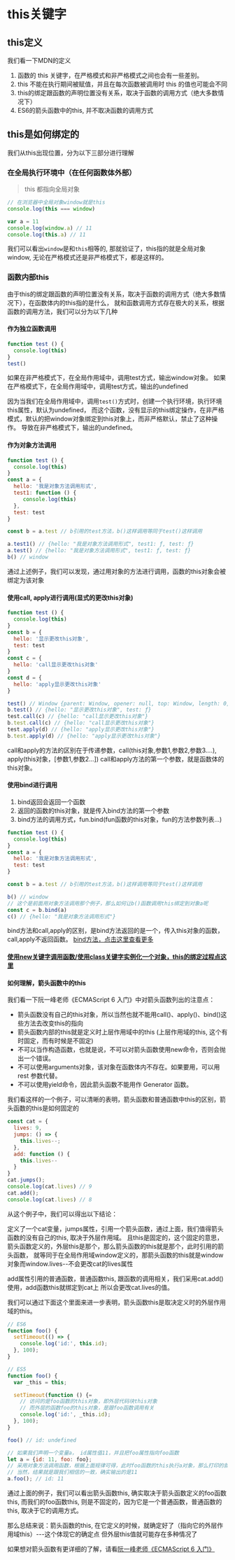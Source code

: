 # this关键字

## this定义

我们看一下MDN的定义

1. 函数的 this 关键字，在严格模式和非严格模式之间也会有一些差别。
3. this 不能在执行期间被赋值，并且在每次函数被调用时 this 的值也可能会不同
2. this的绑定跟函数的声明位置没有关系，取决于函数的调用方式（绝大多数情况下）
4. ES6的箭头函数中的this, 并不取决函数的调用方式

## this是如何绑定的

我们从this出现位置，分为以下三部分进行理解

### 在全局执行环境中（在任何函数体外部）

> this 都指向全局对象

```js
// 在浏览器中全局对象window就是this
console.log(this === window)

var a = 11
console.log(window.a) // 11
console.log(this.a) // 11
```
我们可以看出`window`是和`this`相等的, 那就验证了，this指的就是全局对象window,
无论在严格模式还是非严格模式下，都是这样的。

### 函数内部this

由于this的绑定跟函数的声明位置没有关系，取决于函数的调用方式（绝大多数情况下），在函数体内的this指的是什么，
就和函数调用方式存在极大的关系，根据函数的调用方法，我们可以分为以下几种

#### 作为独立函数调用

```js
function test () {
  console.log(this)
}
test()
```
如果在非严格模式下，在全局作用域中，调用test方式，输出window对象。
如果在严格模式下，在全局作用域中，调用test方式，输出的undefined

因为当我们在全局作用域中，调用`test()`方式时，创建一个执行环境，执行环境this属性，默认为undefined，
而这个函数，没有显示的this绑定操作，在非严格模式，默认的把window对象绑定到this对象上，而非严格默认，禁止了这种操作。
导致在非严格模式下，输出的undefined。

#### 作为对象方法调用

```js
function test () {
  console.log(this)
}
const a = {
  hello: '我是对象方法调用形式',
  test1: function () {
     console.log(this)
  },
  test: test
}

const b = a.test // b引用的test方法，b()这样调用等同于test()这样调用

a.test1() // {hello: "我是对象方法调用形式", test1: ƒ, test: ƒ}
a.test() // {hello: "我是对象方法调用形式", test1: ƒ, test: ƒ}
b() // window
```
通过上述例子，我们可以发现，通过用对象的方法进行调用，函数的this对象会被绑定为该对象

#### 使用call, apply进行调用(显式的更改this对象)

```js
function test () {
  console.log(this)
}
const b = {
  hello: '显示更改this对象',
  test: test
}
const c = {
  hello: 'call显示更改this对象'
}
const d = {
  hello: 'apply显示更改this对象'
}

test() // Window {parent: Window, opener: null, top: Window, length: 0, frames: Window, …}
b.test() // {hello: "显示更改this对象", test: ƒ}
test.call(c) // {hello: "call显示更改this对象"}
b.test.call(c) // {hello: "call显示更改this对象"}
test.apply(d) // {hello: "apply显示更改this对象"}
b.test.apply(d) // {hello: "apply显示更改this对象"}
```

call和apply的方法的区别在于传递参数，call(this对象,参数1,参数2,参数3....), apply(this对象，[参数1,参数2...])
call和apply方法的第一个参数，就是函数体的this对象。

#### 使用bind进行调用

1. bind返回会返回一个函数
2. 返回的函数的this对象，就是传入bind方法的第一个参数
3. bind方法的调用方式，fun.bind(fun函数的this对象，fun的方法参数列表...)

```js
function test () {
  console.log(this)
}
const a = {
  hello: '我是对象方法调用形式',
  test: test
}

const b = a.test // b引用的test方法，b()这样调用等同于test()这样调用

b() // window
// 这个是前面用对象方法调用那个例子，那么如何让b()函数调用this绑定到对象a呢
const c = b.bind(a)
c() // {hello: "我是对象方法调用形式"}
```

bind方法和call,apply的区别，是bind方法返回的是一个，传入this对象的函数，call,apply不返回函数。
[bind方法，点击这里查看更多](https://developer.mozilla.org/zh-CN/docs/Web/JavaScript/Reference/Global_Objects/Function/bind)

#### [使用new关键字调用函数/使用class关键字实例化一个对象，this的绑定过程点这里](./new关键字)


#### 如何理解，箭头函数中的this

我们看一下阮一峰老师《ECMAScript 6 入门》中对箭头函数列出的注意点：

* 箭头函数没有自己的this对象，所以当然也就不能用call()、apply()、bind()这些方法去改变this的指向
* 箭头函数内部的this就是定义时上层作用域中的this (上层作用域的this, 这个有时固定，而有时候是不固定)
* 不可以当作构造函数，也就是说，不可以对箭头函数使用new命令，否则会抛出一个错误。
* 不可以使用arguments对象，该对象在函数体内不存在。如果要用，可以用 rest 参数代替。
* 不可以使用yield命令，因此箭头函数不能用作 Generator 函数。


我们看这样的一个例子，可以清晰的表明，箭头函数和普通函数中this的区别，箭头函数的this是如何固定的

```js
const cat = {
  lives: 9,
  jumps: () => {
    this.lives--;
  },
  add: function () {
    this.lives--
  }
}
cat.jumps();
console.log(cat.lives) // 9
cat.add();
console.log(cat.lives) // 8
```

从这个例子中，我们可以得出以下结论：

定义了一个cat变量，jumps属性，引用一个箭头函数，通过上面，我们值得箭头函数的没有自己的this, 取决于外层作用域。
且this是固定的，这个固定的意思，箭头函数定义的，外层this是那个，那么箭头函数的this就是那个，此时引用的箭头函数，
就等同于在全局作用域window定义的，那箭头函数的this就是window对象而window.lives--不会更改cat的lives属性

add属性引用的普通函数，普通函数this, 跟函数的调用相关，我们采用cat.add()使用，add函数this就绑定到cat上
所以会更改cat.lives的值。


我们可以通过下面这个里面来进一步表明，箭头函数this是取决定义时的外层作用域的this。

```js
// ES6
function foo() {
  setTimeout(() => {
    console.log('id:', this.id);
  }, 100);
}

// ES5
function foo() {
  var _this = this;

  setTimeout(function () {=
    // 访问的是foo函数的this对象，即外层代码块this对象
    // 而外层的函数foo的this对象，是跟foo函数调用有关
    console.log('id:', _this.id);
  }, 100);
}

foo() // id: undefined

// 如果我们声明一个变量a， id属性值11，并且把foo属性指向foo函数
let a = {id: 11, foo: foo};
// 采用对象方法调用函数，根据上面规律可得，此时foo函数的this执行a对象，那么打印的就是a.id的值即11
// 当然，结果就是跟我们相信的一致，确实输出的是11
a.foo(); // id: 11
```
通过上面的例子，我们可以看出箭头函数this, 确实取决于箭头函数定义的foo函数this, 而我们的foo函数this,
则是不固定的，因为它是一个普通函数，普通函数的this, 取决于它的调用方式。

那么总结来说：箭头函数的this, 在它定义的时候，就确定好了（指向它的外层作用域this）---这个体现它的确定点
但外层this值就可能存在多种情况了

如果想对箭头函数有更详细的了解，请看[阮一峰老师《ECMAScript 6 入门》](https://es6.ruanyifeng.com/#docs/function)